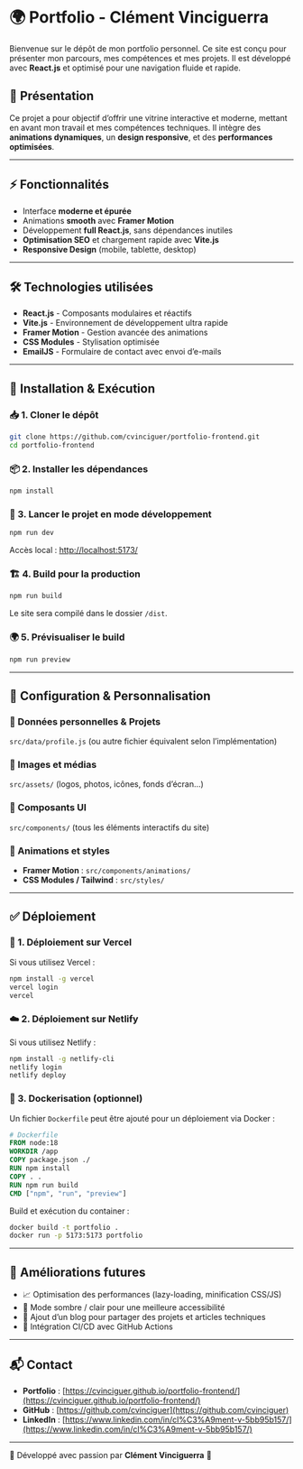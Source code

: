 # 🌍 Portfolio - Clément Vinciguerra

Bienvenue sur le dépôt de mon portfolio personnel. Ce site est conçu pour présenter mon parcours, mes compétences et mes projets. Il est développé avec **React.js** et optimisé pour une navigation fluide et rapide.

## 📌 Présentation

Ce projet a pour objectif d’offrir une vitrine interactive et moderne, mettant en avant mon travail et mes compétences techniques. Il intègre des **animations dynamiques**, un **design responsive**, et des **performances optimisées**.

---

## ⚡ Fonctionnalités

- Interface **moderne et épurée**
- Animations **smooth** avec **Framer Motion**
- Développement **full React.js**, sans dépendances inutiles
- **Optimisation SEO** et chargement rapide avec **Vite.js**
- **Responsive Design** (mobile, tablette, desktop)

---

## 🛠️ Technologies utilisées

- **React.js** - Composants modulaires et réactifs
- **Vite.js** - Environnement de développement ultra rapide
- **Framer Motion** - Gestion avancée des animations
- **CSS Modules** - Stylisation optimisée
- **EmailJS** - Formulaire de contact avec envoi d’e-mails

---

## 🚀 Installation & Exécution

### 📥 1. Cloner le dépôt

```bash
git clone https://github.com/cvinciguer/portfolio-frontend.git
cd portfolio-frontend
```

### 📦 2. Installer les dépendances

```bash
npm install
```

### 🏃 3. Lancer le projet en mode développement

```bash
npm run dev
```

Accès local : [http://localhost:5173/](http://localhost:5173/)

### 🏗️ 4. Build pour la production

```bash
npm run build
```

Le site sera compilé dans le dossier `/dist`.

### 🌍 5. Prévisualiser le build

```bash
npm run preview
```

---

## 🔧 Configuration & Personnalisation

### 📌 Données personnelles & Projets

`src/data/profile.js` (ou autre fichier équivalent selon l’implémentation)

### 📌 Images et médias

`src/assets/` (logos, photos, icônes, fonds d’écran…)

### 📌 Composants UI

`src/components/` (tous les éléments interactifs du site)

### 📌 Animations et styles

- **Framer Motion** : `src/components/animations/`
- **CSS Modules / Tailwind** : `src/styles/`

---

## ✅ Déploiement

### 🔄 1. Déploiement sur Vercel

Si vous utilisez Vercel :

```bash
npm install -g vercel
vercel login
vercel
```

### ☁️ 2. Déploiement sur Netlify

Si vous utilisez Netlify :

```bash
npm install -g netlify-cli
netlify login
netlify deploy
```

### 🐳 3. Dockerisation (optionnel)

Un fichier `Dockerfile` peut être ajouté pour un déploiement via Docker :

```dockerfile
# Dockerfile
FROM node:18
WORKDIR /app
COPY package.json ./
RUN npm install
COPY . .
RUN npm run build
CMD ["npm", "run", "preview"]
```

Build et exécution du container :

```bash
docker build -t portfolio .
docker run -p 5173:5173 portfolio
```

---

## 📌 Améliorations futures

- 📈 Optimisation des performances (lazy-loading, minification CSS/JS)
- 🎨 Mode sombre / clair pour une meilleure accessibilité
- 📝 Ajout d’un blog pour partager des projets et articles techniques
- 🔧 Intégration CI/CD avec GitHub Actions

---

## 📬 Contact

- **Portfolio** : [https://cvinciguer.github.io/portfolio-frontend/](https://cvinciguer.github.io/portfolio-frontend/)
- **GitHub** : [https://github.com/cvinciguer](https://github.com/cvinciguer)
- **LinkedIn** : [https://www.linkedin.com/in/cl%C3%A9ment-v-5bb95b157/](https://www.linkedin.com/in/cl%C3%A9ment-v-5bb95b157/)

---

🚀 Développé avec passion par **Clément Vinciguerra** 🚀
